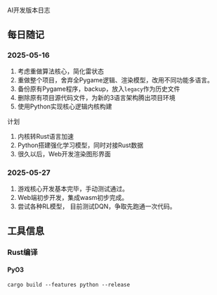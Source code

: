 #

AI开发版本日志

## 每日随记

### 2025-05-16

1. 考虑重做算法核心，简化雷状态
2. 重做整个项目，舍弃全Pygame逻辑、渲染模型，改用不同功能多语言。
3. 备份原有Pygame程序，backup，放入`legacy`作为历史文件
4. 删除原有项目源代码文件，为新的3语言架构腾出项目环境
5. 使用Python实现核心逻辑内核构建

计划

1. 内核转Rust语言加速
2. Python搭建强化学习模型，同时对接Rust数据
3. 很久以后，Web开发渲染图形界面

### 2025-05-27

1. 游戏核心开发基本完毕，手动测试通过。
2. Web端初步开发，集成wasm初步完成。
3. 尝试各种RL模型， 目前测试DQN，争取先跑通一次代码。

## 工具信息

### Rust编译

#### PyO3

`cargo build --features python --release`